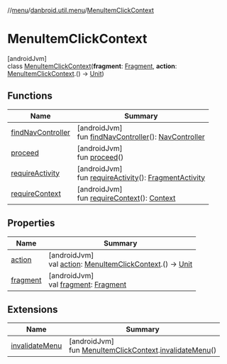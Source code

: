 //[menu](../../../index.md)/[danbroid.util.menu](../index.md)/[MenuItemClickContext](index.md)

# MenuItemClickContext

[androidJvm]\
class [MenuItemClickContext](index.md)(**fragment**: [Fragment](https://developer.android.com/reference/kotlin/androidx/fragment/app/Fragment.html), **action**: [MenuItemClickContext](index.md).() -> [Unit](https://kotlinlang.org/api/latest/jvm/stdlib/kotlin/-unit/index.html))

## Functions

| Name | Summary |
|---|---|
| [findNavController](find-nav-controller.md) | [androidJvm]<br>fun [findNavController](find-nav-controller.md)(): [NavController](https://developer.android.com/reference/kotlin/androidx/navigation/NavController.html) |
| [proceed](proceed.md) | [androidJvm]<br>fun [proceed](proceed.md)() |
| [requireActivity](require-activity.md) | [androidJvm]<br>fun [requireActivity](require-activity.md)(): [FragmentActivity](https://developer.android.com/reference/kotlin/androidx/fragment/app/FragmentActivity.html) |
| [requireContext](require-context.md) | [androidJvm]<br>fun [requireContext](require-context.md)(): [Context](https://developer.android.com/reference/kotlin/android/content/Context.html) |

## Properties

| Name | Summary |
|---|---|
| [action](action.md) | [androidJvm]<br>val [action](action.md): [MenuItemClickContext](index.md).() -> [Unit](https://kotlinlang.org/api/latest/jvm/stdlib/kotlin/-unit/index.html) |
| [fragment](fragment.md) | [androidJvm]<br>val [fragment](fragment.md): [Fragment](https://developer.android.com/reference/kotlin/androidx/fragment/app/Fragment.html) |

## Extensions

| Name | Summary |
|---|---|
| [invalidateMenu](../invalidate-menu.md) | [androidJvm]<br>fun [MenuItemClickContext](index.md).[invalidateMenu](../invalidate-menu.md)() |
